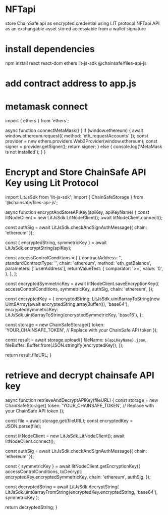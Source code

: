 # NFTapi
store ChainSafe api as encrypted credential using LIT protocol
NFTapi API as an exchangable asset stored accessiable from a wallet signature

# install dependencies
npm install react react-dom ethers lit-js-sdk @chainsafe/files-api-js

# add contract address to app.js


# metamask connect

import { ethers } from 'ethers';

async function connectMetaMask() {
  if (window.ethereum) {
    await window.ethereum.request({ method: 'eth_requestAccounts' });
    const provider = new ethers.providers.Web3Provider(window.ethereum);
    const signer = provider.getSigner();
    return signer;
  } else {
    console.log('MetaMask is not installed');
  }
}

# Encrypt and Store ChainSafe API Key using Lit Protocol

import LitJsSdk from 'lit-js-sdk';
import { ChainSafeStorage } from '@chainsafe/files-api-js';

async function encryptAndStoreAPIKey(apiKey, apiKeyName) {
  const litNodeClient = new LitJsSdk.LitNodeClient();
  await litNodeClient.connect();

  const authSig = await LitJsSdk.checkAndSignAuthMessage({ chain: 'ethereum' });

  const { encryptedString, symmetricKey } = await LitJsSdk.encryptString(apiKey);

  const accessControlConditions = [
    {
      contractAddress: '',
      standardContractType: '',
      chain: 'ethereum',
      method: 'eth_getBalance',
      parameters: [':userAddress'],
      returnValueTest: {
        comparator: '>=',
        value: '0',
      },
    },
  ];

  const encryptedSymmetricKey = await litNodeClient.saveEncryptionKey({
    accessControlConditions,
    symmetricKey,
    authSig,
    chain: 'ethereum',
  });

  const encryptedKey = {
    encryptedString: LitJsSdk.uint8arrayToString(new Uint8Array(await encryptedString.arrayBuffer()), 'base64'),
    encryptedSymmetricKey: LitJsSdk.uint8arrayToString(encryptedSymmetricKey, 'base16'),
  };

  const storage = new ChainSafeStorage({
    token: 'YOUR_CHAINSAFE_TOKEN', // Replace with your ChainSafe API token
  });

  const result = await storage.upload({
    fileName: `${apiKeyName}.json`,
    fileBuffer: Buffer.from(JSON.stringify(encryptedKey)),
  });

  return result.fileURL;
}

# retrieve and decrypt chainsafe API key

async function retrieveAndDecryptAPIKey(fileURL) {
  const storage = new ChainSafeStorage({
    token: 'YOUR_CHAINSAFE_TOKEN', // Replace with your ChainSafe API token
  });

  const file = await storage.get(fileURL);
  const encryptedKey = JSON.parse(file);

  const litNodeClient = new LitJsSdk.LitNodeClient();
  await litNodeClient.connect();

  const authSig = await LitJsSdk.checkAndSignAuthMessage({ chain: 'ethereum' });

  const { symmetricKey } = await litNodeClient.getEncryptionKey({
    accessControlConditions,
    toDecrypt: encryptedKey.encryptedSymmetricKey,
    chain: 'ethereum',
    authSig,
  });

  const decryptedString = await LitJsSdk.decryptString(
    LitJsSdk.uint8arrayFromString(encryptedKey.encryptedString, 'base64'),
    symmetricKey
  );

  return decryptedString;
}
